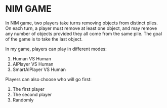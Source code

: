 # NIM GAME

In NIM game, two players take turns removing objects from distinct piles. On each turn, a player must remove at least one object, and may remove any number of objects provided they all come from the same pile. The goal of the game is to take the last object.

In my game, players can play in different modes:
  1. Human VS Human
  2. AIPlayer VS Human
  3. SmartAIPlayer VS Human

Players can also choose who will go first:
  1. The first player
  2. The second player
  3. Randomly
  
  
